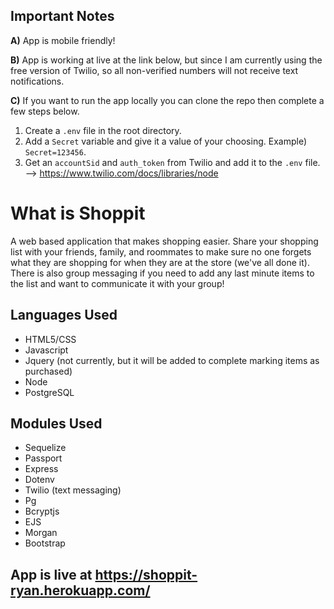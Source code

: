 ## Important Notes
**A)** App is mobile friendly!

**B)** App is working at live at the link below, but since I am currently using the free version of Twilio, so all non-verified numbers will not receive text notifications.

**C)** If you want to run the app locally you can clone the repo then complete a few steps below.

1. Create a `.env` file in the root directory. 
2. Add a `Secret` variable and give it a value of your choosing.  Example) `Secret=123456`.
3. Get an `accountSid` and `auth_token` from Twilio and add it to the `.env` file.  --> https://www.twilio.com/docs/libraries/node

# What is Shoppit
A web based application that makes shopping easier.  Share your shopping list with your friends, family, and roommates to make sure no one forgets what they are shopping for when they are at the store (we've all done it).  There is also group messaging if you need to add any last minute items to the list and want to communicate it with your group!

## Languages Used
* HTML5/CSS
* Javascript
* Jquery (not currently, but it will be added to complete marking items as purchased)
* Node
* PostgreSQL

## Modules Used
* Sequelize 
* Passport
* Express
* Dotenv
* Twilio (text messaging)
* Pg
* Bcryptjs
* EJS
* Morgan
* Bootstrap

## App is live at https://shoppit-ryan.herokuapp.com/